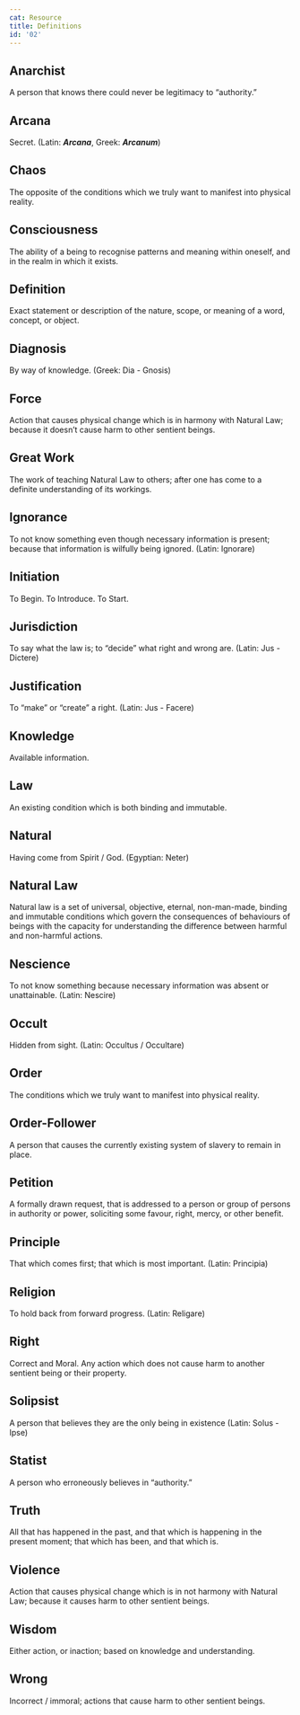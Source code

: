 ```yaml
---
cat: Resource
title: Definitions
id: '02'
---
```


## Anarchist  
A person that knows there could never be legitimacy to “authority.” 

## Arcana
Secret. (Latin: *__Arcana__*, Greek: *__Arcanum__*)

## Chaos
The opposite of the conditions which we truly want to manifest into physical reality.

## Consciousness
The ability of a being to recognise patterns and meaning within oneself, and in the realm in which it exists.

## Definition
Exact statement or description of the nature, scope, or meaning of a word, concept, or object.

## Diagnosis
By way of knowledge. (Greek: Dia - Gnosis)

## Force
Action that causes physical change which is in harmony with Natural Law; because it doesn’t cause harm to other sentient beings.

## Great Work
The work of teaching Natural Law to others; after one has come to a definite understanding of its workings.

## Ignorance
To not know something even though necessary information is present; because that information is wilfully being ignored. (Latin: Ignorare)

## Initiation
To Begin. To Introduce. To Start.

## Jurisdiction
To say what the law is; to “decide” what right and wrong are. (Latin: Jus - Dictere)

## Justification
To “make” or “create” a right. (Latin: Jus - Facere)

## Knowledge
Available information.

## Law
An existing condition which is both binding and immutable.

## Natural
Having come from Spirit / God. (Egyptian: Neter)

## Natural Law
Natural law is a set of universal, objective, eternal, non-man-made, binding and immutable conditions which govern the consequences of behaviours of beings with the capacity for understanding the difference between harmful and non-harmful actions.

## Nescience
To not know something because necessary information was absent or unattainable. (Latin: Nescire)

## Occult
Hidden from sight. (Latin: Occultus / Occultare)

## Order
The conditions which we truly want to manifest into physical reality.

## Order-Follower
A person that causes the currently existing system of slavery to remain in place.

## Petition
A formally drawn request, that is addressed to a person or group of persons in authority or power, soliciting some favour, right, mercy, or other benefit.

## Principle
That which comes first; that which is most important. (Latin: Principia)

## Religion
To hold back from forward progress. (Latin: Religare)

## Right
Correct and Moral. Any action which does not cause harm to another sentient being or their property.

## Solipsist
A person that believes they are the only being in existence (Latin: Solus - Ipse)

## Statist
A person who erroneously believes in “authority.”

## Truth
All that has happened in the past, and that which is happening in the present moment; that which has been, and that which is.

## Violence
Action that causes physical change which is in not harmony with Natural Law; because it causes harm to other sentient beings.

## Wisdom
Either action, or inaction; based on knowledge and understanding.

## Wrong
Incorrect / immoral; actions that cause harm to other sentient beings.
